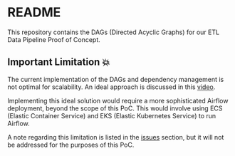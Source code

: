 # README

This repository contains the DAGs (Directed Acyclic Graphs) for our ETL Data Pipeline Proof of Concept.

## Important Limitation :collision:

The current implementation of the DAGs and dependency management is not optimal for scalability. An ideal approach is discussed in this [video](https://youtu.be/uA-8Lj1RNgw?si=4kIWdpaJ_2gI-qnR).

Implementing this ideal solution would require a more sophisticated Airflow deployment, beyond the scope of this PoC. This would involve using ECS (Elastic Container Service) and EKS (Elastic Kubernetes Service) to run Airflow.

A note regarding this limitation is listed in the [issues](https://github.com/orgs/CloudStream-Innovations/projects/1?pane=issue&itemId=64959428) section, but it will not be addressed for the purposes of this PoC.
